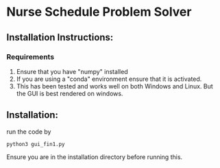 # Nurse Schedule Problem Solver

## Installation Instructions:

### Requirements
1. Ensure that you have "numpy" installed
2. If you are using a "conda" environment ensure that it is activated.
3. This has been tested and works well on both Windows and Linux. But the GUI is best rendered on windows.

## Installation:
run the code by
```
python3 gui_fin1.py
```

Ensure you are in the installation directory before running this.